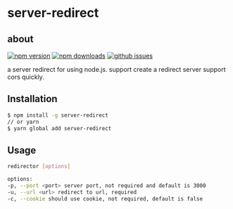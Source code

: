 # server-redirect

## about

[![npm version][npm-version-image]][npm-url]
[![npm downloads][npm-downloads-image]][npm-url]
[![github issues][github-issues-image]][github-issues-url]

a server redirect for using node.js. support create a redirect server support cors quickly.

## Installation

```bash
$ npm install -g server-redirect
// or yarn
$ yarn global add server-redirect
```


## Usage

```bash
redirector [options]

options:
-p, --port <port> server port, not required and default is 3000
-u, --url <url> redirect to url, required
-c, --cookie should use cookie, not required, default is false
```

[npm-url]: https://npmjs.org/package/server-redirect
[npm-version-image]: https://badge.fury.io/js/server-redirect.svg
[npm-downloads-image]: https://img.shields.io/npm/dm/server-redirect.svg
[github-issues-image]: https://img.shields.io/github/issues/lamhieu-vk/server-redirect.svg
[github-issues-url]: https://github.com/lamhieu-vk/server-redirect/issues
